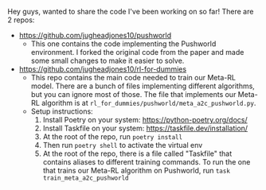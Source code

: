 Hey guys, wanted to share the code I've been working on so far!
There are 2 repos:

- https://github.com/jugheadjones10/pushworld
  - This one contains the code implementing the Pushworld environment. I forked the original code from the paper and made some small changes to make it easier to solve.
- https://github.com/jugheadjones10/rl-for-dummies
  - This repo contains the main code needed to train our Meta-RL model. There are a bunch of files implementing different algorithms, but you can ignore most of those. The file that implements our Meta-RL algorithm is at `rl_for_dummies/pushworld/meta_a2c_pushworld.py`.
  - Setup instructions:
    1. Install Poetry on your system: https://python-poetry.org/docs/
    2. Install Taskfile on your system: https://taskfile.dev/installation/
    3. At the root of the repo, run `poetry install`
    4. Then run `poetry shell` to activate the virtual env
    5. At the root of the repo, there is a file called "Taskfile" that contains aliases to different training commands. To run the one that trains our Meta-RL algorithm on Pushworld, run `task train_meta_a2c_pushworld`
